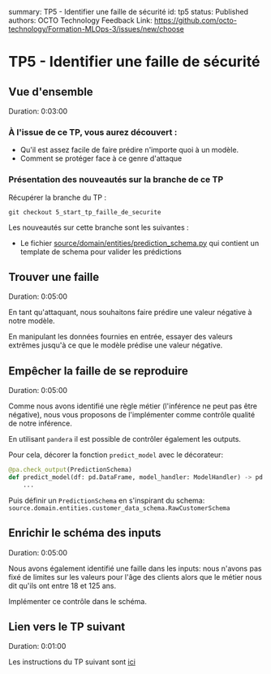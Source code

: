 summary: TP5 - Identifier une faille de sécurité
id: tp5
status: Published
authors: OCTO Technology
Feedback Link: https://github.com/octo-technology/Formation-MLOps-3/issues/new/choose

# TP5 - Identifier une faille de sécurité

## Vue d'ensemble

Duration: 0:03:00

### À l'issue de ce TP, vous aurez découvert :

- Qu'il est assez facile de faire prédire n'importe quoi à un modèle.
- Comment se protéger face à ce genre d'attaque

### Présentation des nouveautés sur la branche de ce TP

Récupérer la branche du TP :

```shell
git checkout 5_start_tp_faille_de_securite
```

Les nouveautés sur cette branche sont les suivantes :

- Le fichier [source/domain/entities/prediction_schema.py](source/domain/entities/prediction_schema.py) qui contient un
  template de schema pour valider les prédictions

## Trouver une faille

Duration: 0:05:00

En tant qu'attaquant, nous souhaitons faire prédire une valeur négative à notre modèle.

En manipulant les données fournies en entrée, essayer des valeurs extrêmes jusqu'à ce que le modèle prédise une valeur négative.

## Empêcher la faille de se reproduire

Duration: 0:05:00

Comme nous avons identifié une règle métier (l'inférence ne peut pas être négative), nous vous proposons de l'implémenter comme contrôle qualité de notre inférence.

En utilisant `pandera` il est possible de contrôler également les outputs.

Pour cela, décorer la fonction `predict_model` avec le décorateur:

```python
@pa.check_output(PredictionSchema)
def predict_model(df: pd.DataFrame, model_handler: ModelHandler) -> pd.DataFrame:
    ...
```

Puis définir un `PredictionSchema` en s'inspirant du schema:
`source.domain.entities.customer_data_schema.RawCustomerSchema`

## Enrichir le schéma des inputs

Duration: 0:05:00

Nous avons également identifié une faille dans les inputs: nous n'avons pas fixé de limites sur les valeurs pour l'âge des clients alors que le métier nous dit qu'ils ont entre 18 et 125 ans.

Implémenter ce contrôle dans le schéma.

## Lien vers le TP suivant
Duration: 0:01:00

Les instructions du TP suivant sont [ici](https://octo-technology.github.io/Formation-MLOps-3/tp6#0)
